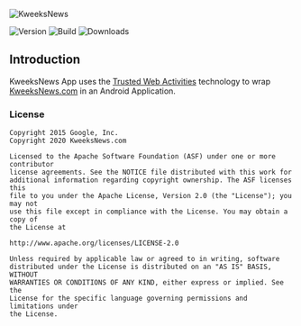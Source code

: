 ![KweeksNews](https://kweeksnews.com/wp-content/uploads/2020/07/logo-kweeksnews-black.svg)

![Version](https://img.shields.io/github/v/release/KweeksNews/kweeksnews-twa?label=Version&sort=semver&style=for-the-badge)
![Build](https://img.shields.io/github/workflow/status/KweeksNews/kweeksnews-twa/Build%20APK?style=for-the-badge)
![Downloads](https://img.shields.io/github/downloads/KweeksNews/kweeksnews-twa/total?color=green&label=Downloads&style=for-the-badge)

## Introduction

KweeksNews App uses the [Trusted Web Activities](https://developers.google.com/web/updates/2017/10/using-twa) technology to wrap [KweeksNews.com](https://kweeksnews.com) in an Android Application.

### License

```
Copyright 2015 Google, Inc.
Copyright 2020 KweeksNews.com

Licensed to the Apache Software Foundation (ASF) under one or more contributor
license agreements. See the NOTICE file distributed with this work for
additional information regarding copyright ownership. The ASF licenses this
file to you under the Apache License, Version 2.0 (the "License"); you may not
use this file except in compliance with the License. You may obtain a copy of
the License at

http://www.apache.org/licenses/LICENSE-2.0

Unless required by applicable law or agreed to in writing, software
distributed under the License is distributed on an "AS IS" BASIS, WITHOUT
WARRANTIES OR CONDITIONS OF ANY KIND, either express or implied. See the
License for the specific language governing permissions and limitations under
the License.
```
